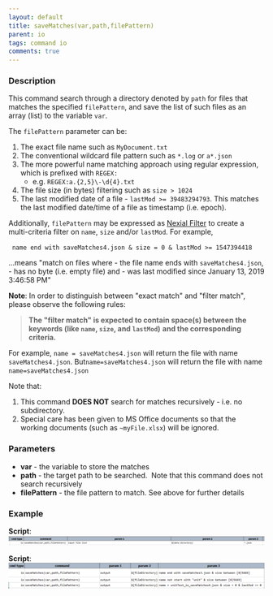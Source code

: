 ```yaml
---
layout: default
title: saveMatches(var,path,filePattern)
parent: io
tags: command io
comments: true
---
```



### Description
This command search through a directory denoted by `path` for files that matches the specified `filePattern`, and 
save the list of such files as an array (list) to the variable `var`. 

The `filePattern` parameter can be:
1. The exact file name such as `MyDocument.txt`
2. The conventional wildcard file pattern such as `*.log` or `a*.json`
3. The more powerful name matching approach using regular expression, which is prefixed with `REGEX:`
   - e.g. `REGEX:a.{2,5}\-\d{4}.txt`
4. The file size (in bytes) filtering such as `size > 1024`
5. The last modified date of a file - `lastMod >= 39483294793`. This matches the last modified date/time of a file as 
   timestamp (i.e. epoch).

Additionally, `filePattern` may be expressed as [Nexial Filter](../../flowcontrols/filter) to create a multi-criteria
filter on `name`, `size` and/or `lastMod`. For example,

     name end with saveMatches4.json & size = 0 & lastMod >= 1547394418

...means "match on files where 
    - the file name ends with `saveMatches4.json`, 
    - has no byte (i.e. empty file) and 
    - was last modified since January 13, 2019 3:46:58 PM"

**Note**: In order to distinguish between "exact match" and "filter match", please observe the following rules:
> **The "filter match" is expected to contain space(s) between the keywords (like `name`, `size`, and `lastMod`)** 
> **and the corresponding criteria.** 

For example, `name = saveMatches4.json` will return the file with name `saveMatches4.json`. But`name=saveMatches4.json` 
will return the file with name `name=saveMatches4.json`


Note that:
1. This command **DOES NOT** search for matches recursively - i.e. no subdirectory.
2. Special care has been given to MS Office documents so that the working documents (such as `~myFile.xlsx`) will be 
   ignored.


### Parameters
- **var** - the variable to store the matches
- **path** - the target path to be searched.  Note that this command does not search recursively
- **filePattern** - the file pattern to match. See above for further details


### Example

**Script**:<br/>
![script](image/saveMatches_01.png)<br/>

**Script**:<br/>
![script](image/saveMatches_02.png)